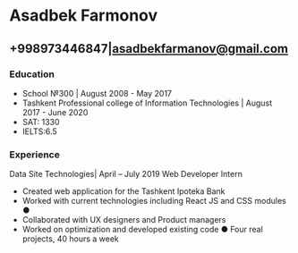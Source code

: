# Asadbek Farmonov
## +998973446847|asadbekfarmanov@gmail.com

### Education
* School №300 | August 2008 - May 2017 
* Tashkent Professional college of Information Technologies | August 2017 - June 2020  
* SAT: 1330
* IELTS:6.5

### Experience
Data Site Technologies| April – July 2019 
Web Developer Intern
 * Created web application for the Tashkent Ipoteka Bank 
 * Worked with current technologies including React JS and CSS modules ●
 * Collaborated with UX designers and Product managers 
 * Worked on optimization and developed existing code ● Four real projects, 40 hours a week


